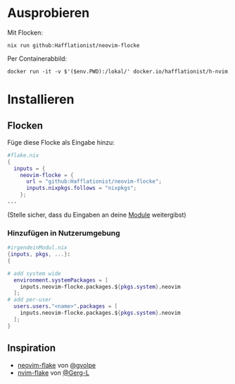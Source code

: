 # Ausprobieren
Mit Flocken:
```console
nix run github:Hafflationist/neovim-flocke
```

Per Containerabbild:
```console
docker run -it -v $'($env.PWD):/lokal/' docker.io/hafflationist/h-nvim
```

# Installieren

## Flocken
Füge diese Flocke als Eingabe hinzu:
```nix
#flake.nix
{
  inputs = {
    neovim-flocke = {
      url = "github:Hafflationist/neovim-flocke";
      inputs.nixpkgs.follows = "nixpkgs";
    };
...
```
(Stelle sicher, dass du Eingaben an deine [Module](https://blog.nobbz.dev/posts/2022-12-12-getting-inputs-to-modules-in-a-flake/) weitergibst)
### Hinzufügen in Nutzerumgebung
```nix
#irgendeinModul.nix
{inputs, pkgs, ...}:
{

# add system wide
  environment.systemPackages = [
    inputs.neovim-flocke.packages.${pkgs.system}.neovim
  ];
# add per-user
  users.users."<name>".packages = [
    inputs.neovim-flocke.packages.${pkgs.system}.neovim
  ];
}
```

## Inspiration
- [neovim-flake](https://github.com/gvolpe/neovim-flake) von [@gvolpe](https://github.com/gvolpe)
- [nvim-flake](https://github.com/Gerg-L/nvim-flake) von [@Gerg-L](https://github.com/Gerg-L)
